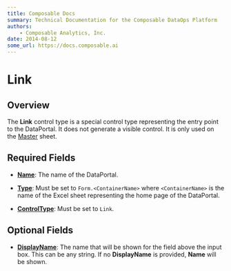 ```yaml
---
title: Composable Docs
summary: Technical Documentation for the Composable DataOps Platform
authors:
    - Composable Analytics, Inc.
date: 2014-08-12
some_url: https://docs.composable.ai
---
```


# Link

## Overview

The **Link** control type is a special control type representing the entry point to the DataPortal. It does not generate a visible control. It is only used on the [Master](../03.MasterSheet.md) sheet.

## Required Fields

- [**Name**](../06.Setting-Details/Name.md): The name of the DataPortal.

- [**Type**](../06.Setting-Details/Type.md): Must be set to `Form.<ContainerName>` where `<ContainerName>` is the name of the Excel sheet representing the home page of the DataPortal.

- [**ControlType**](../06.Setting-Details/ControlType.md): Must be set to `Link`.

## Optional Fields

- [**DisplayName**](../06.Setting-Details/DisplayName.md): The name that will be shown for the field above the input box. This can be any string. If no **DisplayName** is provided, **Name** will be shown.